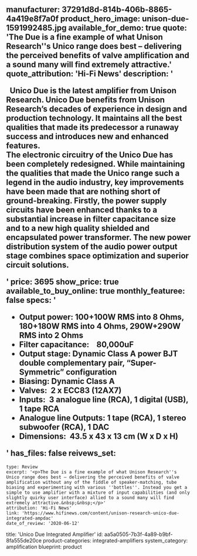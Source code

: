 manufacturer: 37291d8d-814b-406b-8865-4a419e8f7a0f
product_hero_image: unison-due-1591992485.jpg
available_for_demo: true
quote: 'The Due is a fine example of what Unison Research''s Unico range does best – delivering the perceived benefits of valve amplification and a sound many will find extremely attractive.'
quote_attribution: 'Hi-Fi News'
description: '<p>&nbsp; Unico Due is the latest amplifier from Unison Research. Unico Due benefits from Unison Research’s decades of experience in design and production technology. It maintains all the best qualities that made its predecessor a runaway success and introduces new and enhanced features.<br>The electronic circuitry of the Unico Due has been completely redesigned. While maintaining the qualities that made the Unico range such a legend in the audio industry, key improvements have been made that are nothing short of ground-breaking. Firstly, the power supply circuits have been enhanced thanks to a substantial increase in filter capacitance size and to a new high quality shielded and encapsulated power transformer. The new power distribution system of the audio power output stage combines space optimization and superior circuit solutions.&nbsp;&nbsp;</p>'
price: 3695
show_price: true
available_to_buy_online: true
monthly_featuree: false
specs: '<ul><li>Output power: 100+100W RMS into 8 Ohms, 180+180W RMS into 4 Ohms, 290W+290W RMS into 2 Ohms</li><li>Filter capacitance:&nbsp;&nbsp; &nbsp;80,000uF</li><li>Output stage: Dynamic Class A power BJT double complementary pair, “Super-Symmetric” configuration</li><li>Biasing: Dynamic Class A</li><li>Valves:&nbsp; 2 x ECC83 (12AX7)</li><li>Inputs:&nbsp; 3 analogue line (RCA), 1 digital (USB), 1 tape RCA</li><li>Analogue line Outputs: 1 tape (RCA), 1 stereo subwoofer (RCA), 1 DAC</li><li>Dimensions:&nbsp; 43.5 x 43 x 13 cm (W x D x H)</li></ul>'
has_files: false
reivews_set:
  -
    type: Review
    excerpt: '<p>The Due is a fine example of what Unison Research''s Unico range does best – delivering the perceived benefits of valve amplification without any of the fiddle of speaker-matching, tube biasing and experimenting with various ''bottles''. Instead you get a simple to use amplifier with a mixture of input capabilities (and only slightly quirky user interface) allied to a sound many will find extremely attractive.&nbsp;&nbsp;</p>'
    attribution: 'Hi-Fi News'
    link: 'https://www.hifinews.com/content/unison-research-unico-due-integrated-ampdac'
    date_of_review: '2020-06-12'
title: 'Unico Due Integrated Amplifier'
id: aa5a0505-7b3f-4a89-b9bf-8fa555de20ce
product-categories: integrated-amplifiers
system_category: amplification
blueprint: product
